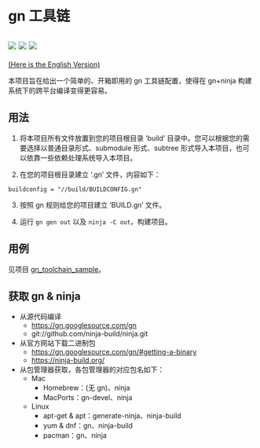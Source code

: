 # gn 工具链

![](https://github.com/Streamlet/gn_toolchain/actions/workflows/windows.yml/badge.svg) ![](https://github.com/Streamlet/gn_toolchain/actions/workflows/linux.yml/badge.svg) ![](https://github.com/Streamlet/gn_toolchain/actions/workflows/macos.yml/badge.svg)
---
[(Here is the English Version)](README.md)

本项目旨在给出一个简单的、开箱即用的 gn 工具链配置，使得在 gn+ninja 构建系统下的跨平台编译变得更容易。

## 用法

1. 将本项目所有文件放置到您的项目根目录 ‘build’ 目录中。您可以根据您的需要选择以普通目录形式、submodule 形式、subtree 形式导入本项目，也可以依靠一些依赖处理系统导入本项目。

2. 在您的项目根目录建立 ‘.gn’ 文件，内容如下：

```gn
buildconfig = "//build/BUILDCONFIG.gn"
```

3. 按照 gn 规则给您的项目建立 ‘BUILD.gn’ 文件。

4. 运行 `gn gen out` 以及 `ninja -C out`，构建项目。

## 用例

见项目 [gn_toolchain_sample](../../../gn_toolchain_sample)。

## 获取 gn & ninja

* 从源代码编译
  * https://gn.googlesource.com/gn
  * git://github.com/ninja-build/ninja.git
* 从官方网站下载二进制包
  * https://gn.googlesource.com/gn/#getting-a-binary
  * https://ninja-build.org/
* 从包管理器获取，各包管理器的对应包名如下：
  * Mac
    * Homebrew：(无 gn)、ninja
    * MacPorts：gn-devel、ninja
  * Linux
    * apt-get & apt：generate-ninja、ninja-build
    * yum & dnf：gn、ninja-build
    * pacman：gn、ninja
